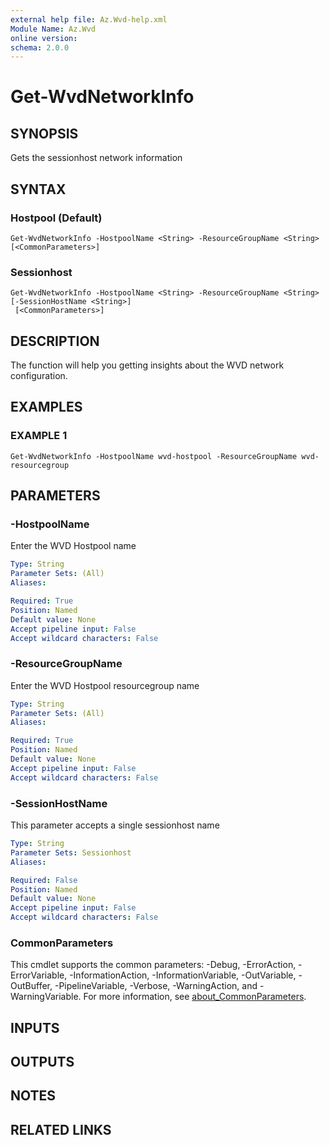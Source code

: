 ```yaml
---
external help file: Az.Wvd-help.xml
Module Name: Az.Wvd
online version:
schema: 2.0.0
---
```


# Get-WvdNetworkInfo

## SYNOPSIS
Gets the sessionhost network information

## SYNTAX

### Hostpool (Default)
```
Get-WvdNetworkInfo -HostpoolName <String> -ResourceGroupName <String> [<CommonParameters>]
```

### Sessionhost
```
Get-WvdNetworkInfo -HostpoolName <String> -ResourceGroupName <String> [-SessionHostName <String>]
 [<CommonParameters>]
```

## DESCRIPTION
The function will help you getting insights about the WVD network configuration.

## EXAMPLES

### EXAMPLE 1
```
Get-WvdNetworkInfo -HostpoolName wvd-hostpool -ResourceGroupName wvd-resourcegroup
```

## PARAMETERS

### -HostpoolName
Enter the WVD Hostpool name

```yaml
Type: String
Parameter Sets: (All)
Aliases:

Required: True
Position: Named
Default value: None
Accept pipeline input: False
Accept wildcard characters: False
```

### -ResourceGroupName
Enter the WVD Hostpool resourcegroup name

```yaml
Type: String
Parameter Sets: (All)
Aliases:

Required: True
Position: Named
Default value: None
Accept pipeline input: False
Accept wildcard characters: False
```

### -SessionHostName
This parameter accepts a single sessionhost name

```yaml
Type: String
Parameter Sets: Sessionhost
Aliases:

Required: False
Position: Named
Default value: None
Accept pipeline input: False
Accept wildcard characters: False
```

### CommonParameters
This cmdlet supports the common parameters: -Debug, -ErrorAction, -ErrorVariable, -InformationAction, -InformationVariable, -OutVariable, -OutBuffer, -PipelineVariable, -Verbose, -WarningAction, and -WarningVariable. For more information, see [about_CommonParameters](http://go.microsoft.com/fwlink/?LinkID=113216).

## INPUTS

## OUTPUTS

## NOTES

## RELATED LINKS

